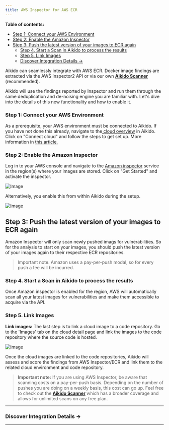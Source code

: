 ```yaml
---
title: AWS Inspector for AWS ECR
---
```


**Table of contents:**
  - [Step 1: Connect your AWS Environment](#step-1-connect-your-aws-environment)
  - [Step 2: Enable the Amazon Inspector](#step-2-enable-the-amazon-inspector)
- [Step 3: Push the latest version of your images to ECR again](#step-3-push-the-latest-version-of-your-images-to-ecr-again)
  - [Step 4. Start a Scan in Aikido to process the results](#step-4-start-a-scan-in-aikido-to-process-the-results)
  - [Step 5. Link Images](#step-5-link-images)
  - [Discover Integration Details → ](#discover-integration-details--)


Aikido can seamlessly integrate with AWS ECR. Docker image findings are extracted via the AWS Inspector2 API or via our own [**Aikido Scanner**](https://help.aikido.dev/en/articles/8911170-scanning-aws-ecr-images-with-the-aikido-scanner) (recommended). 

Aikido will use the findings reported by Inspector and run them through the same deduplication and de-noising engine you are familiar with. Let's dive into the details of this new functionality and how to enable it.

### Step 1: Connect your AWS Environment

As a prerequisite, your AWS environment must be connected to Aikido. If you have not done this already, navigate to the[ cloud overview](https://app.aikido.dev/clouds) in Aikido. Click on "Connect cloud" and follow the steps to get set up. More information in [this article.](https://help.aikido.dev/en/articles/6976671-connecting-your-aws-account-to-aikido)

### Step 2: Enable the Amazon Inspector

Log in to your AWS console and navigate to the [Amazon inspector](https://console.aws.amazon.com/inspector/v2/home) service in the region(s) where your images are stored. Click on "Get Started" and activate the inspector.

![Image](https://ucarecdn.com/d4d7c270-43b9-47c8-8686-31b4009b2afc/)

Alternatively, you enable this from within Aikido during the setup.

![Image](https://ucarecdn.com/3c5f299a-e45e-40d0-92e5-4ef27e35dd08/)

## Step 3: Push the latest version of your images to ECR again

Amazon Inspector will only scan newly pushed imags for vulnerabilities. So for the analysis to start on your images, you should push the latest version of your images again to their respective ECR repositories.

> Important note. Amazon uses a pay-per-push modal, so for every push a fee will be incurred.

### Step 4. Start a Scan in Aikido to process the results

Once Amazon inspector is enabled for the region, AWS will automatically scan all your latest images for vulnerabilities and make them accessible to acquire via the API.

### Step 5. Link Images

**Link images:** The last step is to link a cloud image to a code repository. Go to the 'Images' tab on the cloud detail page and link the images to the code repository where the source code is hosted.

![Image](https://ucarecdn.com/c5f17432-0673-4f0c-858c-c5674a5f560c/)

Once the cloud images are linked to the code repositories, Aikido will assess and score the findings from AWS Inspector/ECR and link them to the related cloud environment and code repository.

> **Important note:** If you are using AWS Inspector, be aware that scanning costs on a pay-per-push basis. Depending on the number of pushes you are doing on a weekly basis, this cost can go up. Feel free to check out the [**Aikido Scanner**](https://help.aikido.dev/en/articles/8911170-scanning-aws-ecr-images-with-the-aikido-scanner) which has a broader coverage and allows for unlimited scans on any free plan.

---

### Discover Integration Details →

---